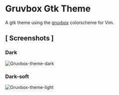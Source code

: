 # Gruvbox Gtk Theme

A gtk theme using the [gruvbox](https://github.com/morhetz/gruvbox) colorscheme for Vim.

## [ Screenshots ]
### Dark
![Gruvbox-theme-dark](https://i.imgur.com/pkiPoXw.png)

### Dark-soft
![Gruvbox-theme-light](https://i.imgur.com/fRnMoyi.png)
